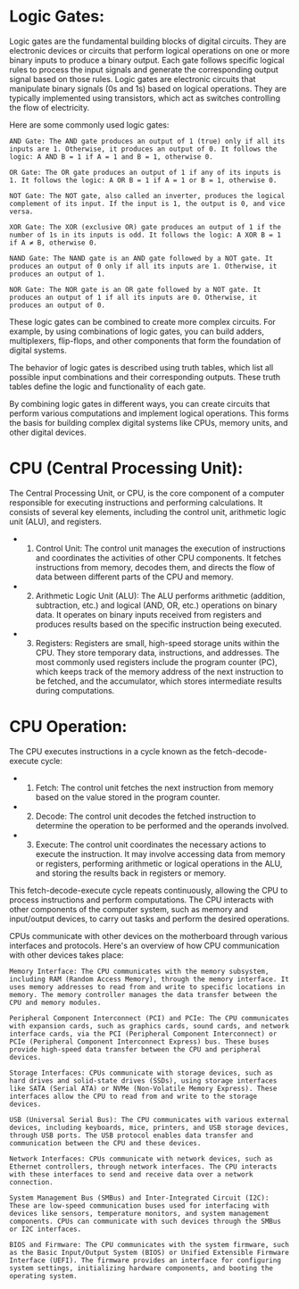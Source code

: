 # Logic Gates:
Logic gates are the fundamental building blocks of digital circuits. They are electronic devices or circuits that perform logical operations on one or more binary inputs to produce a binary output.  Each gate follows specific logical rules to process the input signals and generate the corresponding output signal based on those rules.
Logic gates are electronic circuits that manipulate binary signals (0s and 1s) based on logical operations. They are typically implemented using transistors, which act as switches controlling the flow of electricity.

Here are some commonly used logic gates:

    AND Gate: The AND gate produces an output of 1 (true) only if all its inputs are 1. Otherwise, it produces an output of 0. It follows the logic: A AND B = 1 if A = 1 and B = 1, otherwise 0.

    OR Gate: The OR gate produces an output of 1 if any of its inputs is 1. It follows the logic: A OR B = 1 if A = 1 or B = 1, otherwise 0.

    NOT Gate: The NOT gate, also called an inverter, produces the logical complement of its input. If the input is 1, the output is 0, and vice versa.

    XOR Gate: The XOR (exclusive OR) gate produces an output of 1 if the number of 1s in its inputs is odd. It follows the logic: A XOR B = 1 if A ≠ B, otherwise 0.

    NAND Gate: The NAND gate is an AND gate followed by a NOT gate. It produces an output of 0 only if all its inputs are 1. Otherwise, it produces an output of 1.

    NOR Gate: The NOR gate is an OR gate followed by a NOT gate. It produces an output of 1 if all its inputs are 0. Otherwise, it produces an output of 0.

These logic gates can be combined to create more complex circuits. For example, by using combinations of logic gates, you can build adders, multiplexers, flip-flops, and other components that form the foundation of digital systems.

The behavior of logic gates is described using truth tables, which list all possible input combinations and their corresponding outputs. These truth tables define the logic and functionality of each gate.

By combining logic gates in different ways, you can create circuits that perform various computations and implement logical operations. This forms the basis for building complex digital systems like CPUs, memory units, and other digital devices.

# CPU (Central Processing Unit):
The Central Processing Unit, or CPU, is the core component of a computer responsible for executing instructions and performing calculations. It consists of several key elements, including the control unit, arithmetic logic unit (ALU), and registers.

- 1. Control Unit: The control unit manages the execution of instructions and coordinates the activities of other CPU components. It fetches instructions from memory, decodes them, and directs the flow of data between different parts of the CPU and memory.

- 2. Arithmetic Logic Unit (ALU): The ALU performs arithmetic (addition, subtraction, etc.) and logical (AND, OR, etc.) operations on binary data. It operates on binary inputs received from registers and produces results based on the specific instruction being executed.

- 3. Registers: Registers are small, high-speed storage units within the CPU. They store temporary data, instructions, and addresses. The most commonly used registers include the program counter (PC), which keeps track of the memory address of the next instruction to be fetched, and the accumulator, which stores intermediate results during computations.

# CPU Operation:
The CPU executes instructions in a cycle known as the fetch-decode-execute cycle:

- 1. Fetch: The control unit fetches the next instruction from memory based on the value stored in the program counter.

- 2. Decode: The control unit decodes the fetched instruction to determine the operation to be performed and the operands involved.

- 3. Execute: The control unit coordinates the necessary actions to execute the instruction. It may involve accessing data from memory or registers, performing arithmetic or logical operations in the ALU, and storing the results back in registers or memory.

This fetch-decode-execute cycle repeats continuously, allowing the CPU to process instructions and perform computations. The CPU interacts with other components of the computer system, such as memory and input/output devices, to carry out tasks and perform the desired operations.


CPUs communicate with other devices on the motherboard through various interfaces and protocols. Here's an overview of how CPU communication with other devices takes place:

    Memory Interface: The CPU communicates with the memory subsystem, including RAM (Random Access Memory), through the memory interface. It uses memory addresses to read from and write to specific locations in memory. The memory controller manages the data transfer between the CPU and memory modules.

    Peripheral Component Interconnect (PCI) and PCIe: The CPU communicates with expansion cards, such as graphics cards, sound cards, and network interface cards, via the PCI (Peripheral Component Interconnect) or PCIe (Peripheral Component Interconnect Express) bus. These buses provide high-speed data transfer between the CPU and peripheral devices.

    Storage Interfaces: CPUs communicate with storage devices, such as hard drives and solid-state drives (SSDs), using storage interfaces like SATA (Serial ATA) or NVMe (Non-Volatile Memory Express). These interfaces allow the CPU to read from and write to the storage devices.

    USB (Universal Serial Bus): The CPU communicates with various external devices, including keyboards, mice, printers, and USB storage devices, through USB ports. The USB protocol enables data transfer and communication between the CPU and these devices.

    Network Interfaces: CPUs communicate with network devices, such as Ethernet controllers, through network interfaces. The CPU interacts with these interfaces to send and receive data over a network connection.

    System Management Bus (SMBus) and Inter-Integrated Circuit (I2C): These are low-speed communication buses used for interfacing with devices like sensors, temperature monitors, and system management components. CPUs can communicate with such devices through the SMBus or I2C interfaces.

    BIOS and Firmware: The CPU communicates with the system firmware, such as the Basic Input/Output System (BIOS) or Unified Extensible Firmware Interface (UEFI). The firmware provides an interface for configuring system settings, initializing hardware components, and booting the operating system.
